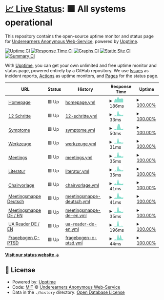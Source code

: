 # [📈 Live Status](https://anonyme-unterverdiener.de/upptime-uadeutschland): <!--live status--> **🟩 All systems operational**

This repository contains the open-source uptime monitor and status page for [Underearners Anonymous Web-Service](https://uadeutschland.github.io), powered by [Upptime](https://github.com/upptime/upptime).

[![Uptime CI](https://github.com/uadeutschland/upptime-uadeutschland/workflows/Uptime%20CI/badge.svg)](https://github.com/uadeutschland/upptime-uadeutschland/actions?query=workflow%3A%22Uptime+CI%22)
[![Response Time CI](https://github.com/uadeutschland/upptime-uadeutschland/workflows/Response%20Time%20CI/badge.svg)](https://github.com/uadeutschland/upptime-uadeutschland/actions?query=workflow%3A%22Response+Time+CI%22)
[![Graphs CI](https://github.com/uadeutschland/upptime-uadeutschland/workflows/Graphs%20CI/badge.svg)](https://github.com/uadeutschland/upptime-uadeutschland/actions?query=workflow%3A%22Graphs+CI%22)
[![Static Site CI](https://github.com/uadeutschland/upptime-uadeutschland/workflows/Static%20Site%20CI/badge.svg)](https://github.com/uadeutschland/upptime-uadeutschland/actions?query=workflow%3A%22Static+Site+CI%22)
[![Summary CI](https://github.com/uadeutschland/upptime-uadeutschland/workflows/Summary%20CI/badge.svg)](https://github.com/uadeutschland/upptime-uadeutschland/actions?query=workflow%3A%22Summary+CI%22)

With [Upptime](https://upptime.js.org), you can get your own unlimited and free uptime monitor and status page, powered entirely by a GitHub repository. We use [Issues](https://github.com/uadeutschland/upptime-uadeutschland/issues) as incident reports, [Actions](https://github.com/uadeutschland/upptime-uadeutschland/actions) as uptime monitors, and [Pages](https://https://anonyme-unterverdiener.de/upptime) for the status page.

<!--start: status pages-->
<!-- This summary is generated by Upptime (https://github.com/upptime/upptime) -->
<!-- Do not edit this manually, your changes will be overwritten -->
<!-- prettier-ignore -->
| URL | Status | History | Response Time | Uptime |
| --- | ------ | ------- | ------------- | ------ |
| <img alt="" src="https://icons.duckduckgo.com/ip3/anonyme-unterverdiener.de.ico" height="13"> [Homepage](https://anonyme-unterverdiener.de/) | 🟩 Up | [homepage.yml](https://github.com/uadeutschland/upptime-uadeutschland/commits/HEAD/history/homepage.yml) | <details><summary><img alt="Response time graph" src="./graphs/homepage/response-time-week.png" height="20"> 186ms</summary><br><a href="https://uadeutschland.github.io/upptime-uadeutschland/history/homepage"><img alt="Response time 257" src="https://img.shields.io/endpoint?url=https%3A%2F%2Fraw.githubusercontent.com%2Fuadeutschland%2Fupptime-uadeutschland%2FHEAD%2Fapi%2Fhomepage%2Fresponse-time.json"></a><br><a href="https://uadeutschland.github.io/upptime-uadeutschland/history/homepage"><img alt="24-hour response time 171" src="https://img.shields.io/endpoint?url=https%3A%2F%2Fraw.githubusercontent.com%2Fuadeutschland%2Fupptime-uadeutschland%2FHEAD%2Fapi%2Fhomepage%2Fresponse-time-day.json"></a><br><a href="https://uadeutschland.github.io/upptime-uadeutschland/history/homepage"><img alt="7-day response time 186" src="https://img.shields.io/endpoint?url=https%3A%2F%2Fraw.githubusercontent.com%2Fuadeutschland%2Fupptime-uadeutschland%2FHEAD%2Fapi%2Fhomepage%2Fresponse-time-week.json"></a><br><a href="https://uadeutschland.github.io/upptime-uadeutschland/history/homepage"><img alt="30-day response time 223" src="https://img.shields.io/endpoint?url=https%3A%2F%2Fraw.githubusercontent.com%2Fuadeutschland%2Fupptime-uadeutschland%2FHEAD%2Fapi%2Fhomepage%2Fresponse-time-month.json"></a><br><a href="https://uadeutschland.github.io/upptime-uadeutschland/history/homepage"><img alt="1-year response time 242" src="https://img.shields.io/endpoint?url=https%3A%2F%2Fraw.githubusercontent.com%2Fuadeutschland%2Fupptime-uadeutschland%2FHEAD%2Fapi%2Fhomepage%2Fresponse-time-year.json"></a></details> | <details><summary><a href="https://uadeutschland.github.io/upptime-uadeutschland/history/homepage">100.00%</a></summary><a href="https://uadeutschland.github.io/upptime-uadeutschland/history/homepage"><img alt="All-time uptime 99.98%" src="https://img.shields.io/endpoint?url=https%3A%2F%2Fraw.githubusercontent.com%2Fuadeutschland%2Fupptime-uadeutschland%2FHEAD%2Fapi%2Fhomepage%2Fuptime.json"></a><br><a href="https://uadeutschland.github.io/upptime-uadeutschland/history/homepage"><img alt="24-hour uptime 100.00%" src="https://img.shields.io/endpoint?url=https%3A%2F%2Fraw.githubusercontent.com%2Fuadeutschland%2Fupptime-uadeutschland%2FHEAD%2Fapi%2Fhomepage%2Fuptime-day.json"></a><br><a href="https://uadeutschland.github.io/upptime-uadeutschland/history/homepage"><img alt="7-day uptime 100.00%" src="https://img.shields.io/endpoint?url=https%3A%2F%2Fraw.githubusercontent.com%2Fuadeutschland%2Fupptime-uadeutschland%2FHEAD%2Fapi%2Fhomepage%2Fuptime-week.json"></a><br><a href="https://uadeutschland.github.io/upptime-uadeutschland/history/homepage"><img alt="30-day uptime 100.00%" src="https://img.shields.io/endpoint?url=https%3A%2F%2Fraw.githubusercontent.com%2Fuadeutschland%2Fupptime-uadeutschland%2FHEAD%2Fapi%2Fhomepage%2Fuptime-month.json"></a><br><a href="https://uadeutschland.github.io/upptime-uadeutschland/history/homepage"><img alt="1-year uptime 100.00%" src="https://img.shields.io/endpoint?url=https%3A%2F%2Fraw.githubusercontent.com%2Fuadeutschland%2Fupptime-uadeutschland%2FHEAD%2Fapi%2Fhomepage%2Fuptime-year.json"></a></details>
| <img alt="" src="https://icons.duckduckgo.com/ip3/anonyme-unterverdiener.de.ico" height="13"> [12 Schritte](https://anonyme-unterverdiener.de/12schritte/) | 🟩 Up | [12-schritte.yml](https://github.com/uadeutschland/upptime-uadeutschland/commits/HEAD/history/12-schritte.yml) | <details><summary><img alt="Response time graph" src="./graphs/12-schritte/response-time-week.png" height="20"> 33ms</summary><br><a href="https://uadeutschland.github.io/upptime-uadeutschland/history/12-schritte"><img alt="Response time 58" src="https://img.shields.io/endpoint?url=https%3A%2F%2Fraw.githubusercontent.com%2Fuadeutschland%2Fupptime-uadeutschland%2FHEAD%2Fapi%2F12-schritte%2Fresponse-time.json"></a><br><a href="https://uadeutschland.github.io/upptime-uadeutschland/history/12-schritte"><img alt="24-hour response time 28" src="https://img.shields.io/endpoint?url=https%3A%2F%2Fraw.githubusercontent.com%2Fuadeutschland%2Fupptime-uadeutschland%2FHEAD%2Fapi%2F12-schritte%2Fresponse-time-day.json"></a><br><a href="https://uadeutschland.github.io/upptime-uadeutschland/history/12-schritte"><img alt="7-day response time 33" src="https://img.shields.io/endpoint?url=https%3A%2F%2Fraw.githubusercontent.com%2Fuadeutschland%2Fupptime-uadeutschland%2FHEAD%2Fapi%2F12-schritte%2Fresponse-time-week.json"></a><br><a href="https://uadeutschland.github.io/upptime-uadeutschland/history/12-schritte"><img alt="30-day response time 43" src="https://img.shields.io/endpoint?url=https%3A%2F%2Fraw.githubusercontent.com%2Fuadeutschland%2Fupptime-uadeutschland%2FHEAD%2Fapi%2F12-schritte%2Fresponse-time-month.json"></a><br><a href="https://uadeutschland.github.io/upptime-uadeutschland/history/12-schritte"><img alt="1-year response time 63" src="https://img.shields.io/endpoint?url=https%3A%2F%2Fraw.githubusercontent.com%2Fuadeutschland%2Fupptime-uadeutschland%2FHEAD%2Fapi%2F12-schritte%2Fresponse-time-year.json"></a></details> | <details><summary><a href="https://uadeutschland.github.io/upptime-uadeutschland/history/12-schritte">100.00%</a></summary><a href="https://uadeutschland.github.io/upptime-uadeutschland/history/12-schritte"><img alt="All-time uptime 99.99%" src="https://img.shields.io/endpoint?url=https%3A%2F%2Fraw.githubusercontent.com%2Fuadeutschland%2Fupptime-uadeutschland%2FHEAD%2Fapi%2F12-schritte%2Fuptime.json"></a><br><a href="https://uadeutschland.github.io/upptime-uadeutschland/history/12-schritte"><img alt="24-hour uptime 100.00%" src="https://img.shields.io/endpoint?url=https%3A%2F%2Fraw.githubusercontent.com%2Fuadeutschland%2Fupptime-uadeutschland%2FHEAD%2Fapi%2F12-schritte%2Fuptime-day.json"></a><br><a href="https://uadeutschland.github.io/upptime-uadeutschland/history/12-schritte"><img alt="7-day uptime 100.00%" src="https://img.shields.io/endpoint?url=https%3A%2F%2Fraw.githubusercontent.com%2Fuadeutschland%2Fupptime-uadeutschland%2FHEAD%2Fapi%2F12-schritte%2Fuptime-week.json"></a><br><a href="https://uadeutschland.github.io/upptime-uadeutschland/history/12-schritte"><img alt="30-day uptime 100.00%" src="https://img.shields.io/endpoint?url=https%3A%2F%2Fraw.githubusercontent.com%2Fuadeutschland%2Fupptime-uadeutschland%2FHEAD%2Fapi%2F12-schritte%2Fuptime-month.json"></a><br><a href="https://uadeutschland.github.io/upptime-uadeutschland/history/12-schritte"><img alt="1-year uptime 100.00%" src="https://img.shields.io/endpoint?url=https%3A%2F%2Fraw.githubusercontent.com%2Fuadeutschland%2Fupptime-uadeutschland%2FHEAD%2Fapi%2F12-schritte%2Fuptime-year.json"></a></details>
| <img alt="" src="https://icons.duckduckgo.com/ip3/anonyme-unterverdiener.de.ico" height="13"> [Symptome](https://anonyme-unterverdiener.de/symptome/) | 🟩 Up | [symptome.yml](https://github.com/uadeutschland/upptime-uadeutschland/commits/HEAD/history/symptome.yml) | <details><summary><img alt="Response time graph" src="./graphs/symptome/response-time-week.png" height="20"> 50ms</summary><br><a href="https://uadeutschland.github.io/upptime-uadeutschland/history/symptome"><img alt="Response time 45" src="https://img.shields.io/endpoint?url=https%3A%2F%2Fraw.githubusercontent.com%2Fuadeutschland%2Fupptime-uadeutschland%2FHEAD%2Fapi%2Fsymptome%2Fresponse-time.json"></a><br><a href="https://uadeutschland.github.io/upptime-uadeutschland/history/symptome"><img alt="24-hour response time 30" src="https://img.shields.io/endpoint?url=https%3A%2F%2Fraw.githubusercontent.com%2Fuadeutschland%2Fupptime-uadeutschland%2FHEAD%2Fapi%2Fsymptome%2Fresponse-time-day.json"></a><br><a href="https://uadeutschland.github.io/upptime-uadeutschland/history/symptome"><img alt="7-day response time 50" src="https://img.shields.io/endpoint?url=https%3A%2F%2Fraw.githubusercontent.com%2Fuadeutschland%2Fupptime-uadeutschland%2FHEAD%2Fapi%2Fsymptome%2Fresponse-time-week.json"></a><br><a href="https://uadeutschland.github.io/upptime-uadeutschland/history/symptome"><img alt="30-day response time 49" src="https://img.shields.io/endpoint?url=https%3A%2F%2Fraw.githubusercontent.com%2Fuadeutschland%2Fupptime-uadeutschland%2FHEAD%2Fapi%2Fsymptome%2Fresponse-time-month.json"></a><br><a href="https://uadeutschland.github.io/upptime-uadeutschland/history/symptome"><img alt="1-year response time 46" src="https://img.shields.io/endpoint?url=https%3A%2F%2Fraw.githubusercontent.com%2Fuadeutschland%2Fupptime-uadeutschland%2FHEAD%2Fapi%2Fsymptome%2Fresponse-time-year.json"></a></details> | <details><summary><a href="https://uadeutschland.github.io/upptime-uadeutschland/history/symptome">100.00%</a></summary><a href="https://uadeutschland.github.io/upptime-uadeutschland/history/symptome"><img alt="All-time uptime 99.99%" src="https://img.shields.io/endpoint?url=https%3A%2F%2Fraw.githubusercontent.com%2Fuadeutschland%2Fupptime-uadeutschland%2FHEAD%2Fapi%2Fsymptome%2Fuptime.json"></a><br><a href="https://uadeutschland.github.io/upptime-uadeutschland/history/symptome"><img alt="24-hour uptime 100.00%" src="https://img.shields.io/endpoint?url=https%3A%2F%2Fraw.githubusercontent.com%2Fuadeutschland%2Fupptime-uadeutschland%2FHEAD%2Fapi%2Fsymptome%2Fuptime-day.json"></a><br><a href="https://uadeutschland.github.io/upptime-uadeutschland/history/symptome"><img alt="7-day uptime 100.00%" src="https://img.shields.io/endpoint?url=https%3A%2F%2Fraw.githubusercontent.com%2Fuadeutschland%2Fupptime-uadeutschland%2FHEAD%2Fapi%2Fsymptome%2Fuptime-week.json"></a><br><a href="https://uadeutschland.github.io/upptime-uadeutschland/history/symptome"><img alt="30-day uptime 100.00%" src="https://img.shields.io/endpoint?url=https%3A%2F%2Fraw.githubusercontent.com%2Fuadeutschland%2Fupptime-uadeutschland%2FHEAD%2Fapi%2Fsymptome%2Fuptime-month.json"></a><br><a href="https://uadeutschland.github.io/upptime-uadeutschland/history/symptome"><img alt="1-year uptime 100.00%" src="https://img.shields.io/endpoint?url=https%3A%2F%2Fraw.githubusercontent.com%2Fuadeutschland%2Fupptime-uadeutschland%2FHEAD%2Fapi%2Fsymptome%2Fuptime-year.json"></a></details>
| <img alt="" src="https://icons.duckduckgo.com/ip3/anonyme-unterverdiener.de.ico" height="13"> [Werkzeuge](https://anonyme-unterverdiener.de/werkzeuge/) | 🟩 Up | [werkzeuge.yml](https://github.com/uadeutschland/upptime-uadeutschland/commits/HEAD/history/werkzeuge.yml) | <details><summary><img alt="Response time graph" src="./graphs/werkzeuge/response-time-week.png" height="20"> 31ms</summary><br><a href="https://uadeutschland.github.io/upptime-uadeutschland/history/werkzeuge"><img alt="Response time 43" src="https://img.shields.io/endpoint?url=https%3A%2F%2Fraw.githubusercontent.com%2Fuadeutschland%2Fupptime-uadeutschland%2FHEAD%2Fapi%2Fwerkzeuge%2Fresponse-time.json"></a><br><a href="https://uadeutschland.github.io/upptime-uadeutschland/history/werkzeuge"><img alt="24-hour response time 25" src="https://img.shields.io/endpoint?url=https%3A%2F%2Fraw.githubusercontent.com%2Fuadeutschland%2Fupptime-uadeutschland%2FHEAD%2Fapi%2Fwerkzeuge%2Fresponse-time-day.json"></a><br><a href="https://uadeutschland.github.io/upptime-uadeutschland/history/werkzeuge"><img alt="7-day response time 31" src="https://img.shields.io/endpoint?url=https%3A%2F%2Fraw.githubusercontent.com%2Fuadeutschland%2Fupptime-uadeutschland%2FHEAD%2Fapi%2Fwerkzeuge%2Fresponse-time-week.json"></a><br><a href="https://uadeutschland.github.io/upptime-uadeutschland/history/werkzeuge"><img alt="30-day response time 43" src="https://img.shields.io/endpoint?url=https%3A%2F%2Fraw.githubusercontent.com%2Fuadeutschland%2Fupptime-uadeutschland%2FHEAD%2Fapi%2Fwerkzeuge%2Fresponse-time-month.json"></a><br><a href="https://uadeutschland.github.io/upptime-uadeutschland/history/werkzeuge"><img alt="1-year response time 43" src="https://img.shields.io/endpoint?url=https%3A%2F%2Fraw.githubusercontent.com%2Fuadeutschland%2Fupptime-uadeutschland%2FHEAD%2Fapi%2Fwerkzeuge%2Fresponse-time-year.json"></a></details> | <details><summary><a href="https://uadeutschland.github.io/upptime-uadeutschland/history/werkzeuge">100.00%</a></summary><a href="https://uadeutschland.github.io/upptime-uadeutschland/history/werkzeuge"><img alt="All-time uptime 99.99%" src="https://img.shields.io/endpoint?url=https%3A%2F%2Fraw.githubusercontent.com%2Fuadeutschland%2Fupptime-uadeutschland%2FHEAD%2Fapi%2Fwerkzeuge%2Fuptime.json"></a><br><a href="https://uadeutschland.github.io/upptime-uadeutschland/history/werkzeuge"><img alt="24-hour uptime 100.00%" src="https://img.shields.io/endpoint?url=https%3A%2F%2Fraw.githubusercontent.com%2Fuadeutschland%2Fupptime-uadeutschland%2FHEAD%2Fapi%2Fwerkzeuge%2Fuptime-day.json"></a><br><a href="https://uadeutschland.github.io/upptime-uadeutschland/history/werkzeuge"><img alt="7-day uptime 100.00%" src="https://img.shields.io/endpoint?url=https%3A%2F%2Fraw.githubusercontent.com%2Fuadeutschland%2Fupptime-uadeutschland%2FHEAD%2Fapi%2Fwerkzeuge%2Fuptime-week.json"></a><br><a href="https://uadeutschland.github.io/upptime-uadeutschland/history/werkzeuge"><img alt="30-day uptime 100.00%" src="https://img.shields.io/endpoint?url=https%3A%2F%2Fraw.githubusercontent.com%2Fuadeutschland%2Fupptime-uadeutschland%2FHEAD%2Fapi%2Fwerkzeuge%2Fuptime-month.json"></a><br><a href="https://uadeutschland.github.io/upptime-uadeutschland/history/werkzeuge"><img alt="1-year uptime 100.00%" src="https://img.shields.io/endpoint?url=https%3A%2F%2Fraw.githubusercontent.com%2Fuadeutschland%2Fupptime-uadeutschland%2FHEAD%2Fapi%2Fwerkzeuge%2Fuptime-year.json"></a></details>
| <img alt="" src="https://icons.duckduckgo.com/ip3/anonyme-unterverdiener.de.ico" height="13"> [Meetings](https://anonyme-unterverdiener.de/meetings/) | 🟩 Up | [meetings.yml](https://github.com/uadeutschland/upptime-uadeutschland/commits/HEAD/history/meetings.yml) | <details><summary><img alt="Response time graph" src="./graphs/meetings/response-time-week.png" height="20"> 35ms</summary><br><a href="https://uadeutschland.github.io/upptime-uadeutschland/history/meetings"><img alt="Response time 46" src="https://img.shields.io/endpoint?url=https%3A%2F%2Fraw.githubusercontent.com%2Fuadeutschland%2Fupptime-uadeutschland%2FHEAD%2Fapi%2Fmeetings%2Fresponse-time.json"></a><br><a href="https://uadeutschland.github.io/upptime-uadeutschland/history/meetings"><img alt="24-hour response time 32" src="https://img.shields.io/endpoint?url=https%3A%2F%2Fraw.githubusercontent.com%2Fuadeutschland%2Fupptime-uadeutschland%2FHEAD%2Fapi%2Fmeetings%2Fresponse-time-day.json"></a><br><a href="https://uadeutschland.github.io/upptime-uadeutschland/history/meetings"><img alt="7-day response time 35" src="https://img.shields.io/endpoint?url=https%3A%2F%2Fraw.githubusercontent.com%2Fuadeutschland%2Fupptime-uadeutschland%2FHEAD%2Fapi%2Fmeetings%2Fresponse-time-week.json"></a><br><a href="https://uadeutschland.github.io/upptime-uadeutschland/history/meetings"><img alt="30-day response time 44" src="https://img.shields.io/endpoint?url=https%3A%2F%2Fraw.githubusercontent.com%2Fuadeutschland%2Fupptime-uadeutschland%2FHEAD%2Fapi%2Fmeetings%2Fresponse-time-month.json"></a><br><a href="https://uadeutschland.github.io/upptime-uadeutschland/history/meetings"><img alt="1-year response time 46" src="https://img.shields.io/endpoint?url=https%3A%2F%2Fraw.githubusercontent.com%2Fuadeutschland%2Fupptime-uadeutschland%2FHEAD%2Fapi%2Fmeetings%2Fresponse-time-year.json"></a></details> | <details><summary><a href="https://uadeutschland.github.io/upptime-uadeutschland/history/meetings">100.00%</a></summary><a href="https://uadeutschland.github.io/upptime-uadeutschland/history/meetings"><img alt="All-time uptime 99.99%" src="https://img.shields.io/endpoint?url=https%3A%2F%2Fraw.githubusercontent.com%2Fuadeutschland%2Fupptime-uadeutschland%2FHEAD%2Fapi%2Fmeetings%2Fuptime.json"></a><br><a href="https://uadeutschland.github.io/upptime-uadeutschland/history/meetings"><img alt="24-hour uptime 100.00%" src="https://img.shields.io/endpoint?url=https%3A%2F%2Fraw.githubusercontent.com%2Fuadeutschland%2Fupptime-uadeutschland%2FHEAD%2Fapi%2Fmeetings%2Fuptime-day.json"></a><br><a href="https://uadeutschland.github.io/upptime-uadeutschland/history/meetings"><img alt="7-day uptime 100.00%" src="https://img.shields.io/endpoint?url=https%3A%2F%2Fraw.githubusercontent.com%2Fuadeutschland%2Fupptime-uadeutschland%2FHEAD%2Fapi%2Fmeetings%2Fuptime-week.json"></a><br><a href="https://uadeutschland.github.io/upptime-uadeutschland/history/meetings"><img alt="30-day uptime 100.00%" src="https://img.shields.io/endpoint?url=https%3A%2F%2Fraw.githubusercontent.com%2Fuadeutschland%2Fupptime-uadeutschland%2FHEAD%2Fapi%2Fmeetings%2Fuptime-month.json"></a><br><a href="https://uadeutschland.github.io/upptime-uadeutschland/history/meetings"><img alt="1-year uptime 100.00%" src="https://img.shields.io/endpoint?url=https%3A%2F%2Fraw.githubusercontent.com%2Fuadeutschland%2Fupptime-uadeutschland%2FHEAD%2Fapi%2Fmeetings%2Fuptime-year.json"></a></details>
| <img alt="" src="https://icons.duckduckgo.com/ip3/anonyme-unterverdiener.de.ico" height="13"> [Literatur](https://anonyme-unterverdiener.de/literatur/) | 🟩 Up | [literatur.yml](https://github.com/uadeutschland/upptime-uadeutschland/commits/HEAD/history/literatur.yml) | <details><summary><img alt="Response time graph" src="./graphs/literatur/response-time-week.png" height="20"> 35ms</summary><br><a href="https://uadeutschland.github.io/upptime-uadeutschland/history/literatur"><img alt="Response time 44" src="https://img.shields.io/endpoint?url=https%3A%2F%2Fraw.githubusercontent.com%2Fuadeutschland%2Fupptime-uadeutschland%2FHEAD%2Fapi%2Fliteratur%2Fresponse-time.json"></a><br><a href="https://uadeutschland.github.io/upptime-uadeutschland/history/literatur"><img alt="24-hour response time 31" src="https://img.shields.io/endpoint?url=https%3A%2F%2Fraw.githubusercontent.com%2Fuadeutschland%2Fupptime-uadeutschland%2FHEAD%2Fapi%2Fliteratur%2Fresponse-time-day.json"></a><br><a href="https://uadeutschland.github.io/upptime-uadeutschland/history/literatur"><img alt="7-day response time 35" src="https://img.shields.io/endpoint?url=https%3A%2F%2Fraw.githubusercontent.com%2Fuadeutschland%2Fupptime-uadeutschland%2FHEAD%2Fapi%2Fliteratur%2Fresponse-time-week.json"></a><br><a href="https://uadeutschland.github.io/upptime-uadeutschland/history/literatur"><img alt="30-day response time 43" src="https://img.shields.io/endpoint?url=https%3A%2F%2Fraw.githubusercontent.com%2Fuadeutschland%2Fupptime-uadeutschland%2FHEAD%2Fapi%2Fliteratur%2Fresponse-time-month.json"></a><br><a href="https://uadeutschland.github.io/upptime-uadeutschland/history/literatur"><img alt="1-year response time 44" src="https://img.shields.io/endpoint?url=https%3A%2F%2Fraw.githubusercontent.com%2Fuadeutschland%2Fupptime-uadeutschland%2FHEAD%2Fapi%2Fliteratur%2Fresponse-time-year.json"></a></details> | <details><summary><a href="https://uadeutschland.github.io/upptime-uadeutschland/history/literatur">100.00%</a></summary><a href="https://uadeutschland.github.io/upptime-uadeutschland/history/literatur"><img alt="All-time uptime 99.99%" src="https://img.shields.io/endpoint?url=https%3A%2F%2Fraw.githubusercontent.com%2Fuadeutschland%2Fupptime-uadeutschland%2FHEAD%2Fapi%2Fliteratur%2Fuptime.json"></a><br><a href="https://uadeutschland.github.io/upptime-uadeutschland/history/literatur"><img alt="24-hour uptime 100.00%" src="https://img.shields.io/endpoint?url=https%3A%2F%2Fraw.githubusercontent.com%2Fuadeutschland%2Fupptime-uadeutschland%2FHEAD%2Fapi%2Fliteratur%2Fuptime-day.json"></a><br><a href="https://uadeutschland.github.io/upptime-uadeutschland/history/literatur"><img alt="7-day uptime 100.00%" src="https://img.shields.io/endpoint?url=https%3A%2F%2Fraw.githubusercontent.com%2Fuadeutschland%2Fupptime-uadeutschland%2FHEAD%2Fapi%2Fliteratur%2Fuptime-week.json"></a><br><a href="https://uadeutschland.github.io/upptime-uadeutschland/history/literatur"><img alt="30-day uptime 100.00%" src="https://img.shields.io/endpoint?url=https%3A%2F%2Fraw.githubusercontent.com%2Fuadeutschland%2Fupptime-uadeutschland%2FHEAD%2Fapi%2Fliteratur%2Fuptime-month.json"></a><br><a href="https://uadeutschland.github.io/upptime-uadeutschland/history/literatur"><img alt="1-year uptime 100.00%" src="https://img.shields.io/endpoint?url=https%3A%2F%2Fraw.githubusercontent.com%2Fuadeutschland%2Fupptime-uadeutschland%2FHEAD%2Fapi%2Fliteratur%2Fuptime-year.json"></a></details>
| <img alt="" src="https://icons.duckduckgo.com/ip3/anonyme-unterverdiener.de.ico" height="13"> [Chairvorlage](https://anonyme-unterverdiener.de/files/UA-Online-Chairvorlage-dt.pdf) | 🟩 Up | [chairvorlage.yml](https://github.com/uadeutschland/upptime-uadeutschland/commits/HEAD/history/chairvorlage.yml) | <details><summary><img alt="Response time graph" src="./graphs/chairvorlage/response-time-week.png" height="20"> 41ms</summary><br><a href="https://uadeutschland.github.io/upptime-uadeutschland/history/chairvorlage"><img alt="Response time 54" src="https://img.shields.io/endpoint?url=https%3A%2F%2Fraw.githubusercontent.com%2Fuadeutschland%2Fupptime-uadeutschland%2FHEAD%2Fapi%2Fchairvorlage%2Fresponse-time.json"></a><br><a href="https://uadeutschland.github.io/upptime-uadeutschland/history/chairvorlage"><img alt="24-hour response time 33" src="https://img.shields.io/endpoint?url=https%3A%2F%2Fraw.githubusercontent.com%2Fuadeutschland%2Fupptime-uadeutschland%2FHEAD%2Fapi%2Fchairvorlage%2Fresponse-time-day.json"></a><br><a href="https://uadeutschland.github.io/upptime-uadeutschland/history/chairvorlage"><img alt="7-day response time 41" src="https://img.shields.io/endpoint?url=https%3A%2F%2Fraw.githubusercontent.com%2Fuadeutschland%2Fupptime-uadeutschland%2FHEAD%2Fapi%2Fchairvorlage%2Fresponse-time-week.json"></a><br><a href="https://uadeutschland.github.io/upptime-uadeutschland/history/chairvorlage"><img alt="30-day response time 47" src="https://img.shields.io/endpoint?url=https%3A%2F%2Fraw.githubusercontent.com%2Fuadeutschland%2Fupptime-uadeutschland%2FHEAD%2Fapi%2Fchairvorlage%2Fresponse-time-month.json"></a><br><a href="https://uadeutschland.github.io/upptime-uadeutschland/history/chairvorlage"><img alt="1-year response time 54" src="https://img.shields.io/endpoint?url=https%3A%2F%2Fraw.githubusercontent.com%2Fuadeutschland%2Fupptime-uadeutschland%2FHEAD%2Fapi%2Fchairvorlage%2Fresponse-time-year.json"></a></details> | <details><summary><a href="https://uadeutschland.github.io/upptime-uadeutschland/history/chairvorlage">100.00%</a></summary><a href="https://uadeutschland.github.io/upptime-uadeutschland/history/chairvorlage"><img alt="All-time uptime 99.99%" src="https://img.shields.io/endpoint?url=https%3A%2F%2Fraw.githubusercontent.com%2Fuadeutschland%2Fupptime-uadeutschland%2FHEAD%2Fapi%2Fchairvorlage%2Fuptime.json"></a><br><a href="https://uadeutschland.github.io/upptime-uadeutschland/history/chairvorlage"><img alt="24-hour uptime 100.00%" src="https://img.shields.io/endpoint?url=https%3A%2F%2Fraw.githubusercontent.com%2Fuadeutschland%2Fupptime-uadeutschland%2FHEAD%2Fapi%2Fchairvorlage%2Fuptime-day.json"></a><br><a href="https://uadeutschland.github.io/upptime-uadeutschland/history/chairvorlage"><img alt="7-day uptime 100.00%" src="https://img.shields.io/endpoint?url=https%3A%2F%2Fraw.githubusercontent.com%2Fuadeutschland%2Fupptime-uadeutschland%2FHEAD%2Fapi%2Fchairvorlage%2Fuptime-week.json"></a><br><a href="https://uadeutschland.github.io/upptime-uadeutschland/history/chairvorlage"><img alt="30-day uptime 100.00%" src="https://img.shields.io/endpoint?url=https%3A%2F%2Fraw.githubusercontent.com%2Fuadeutschland%2Fupptime-uadeutschland%2FHEAD%2Fapi%2Fchairvorlage%2Fuptime-month.json"></a><br><a href="https://uadeutschland.github.io/upptime-uadeutschland/history/chairvorlage"><img alt="1-year uptime 100.00%" src="https://img.shields.io/endpoint?url=https%3A%2F%2Fraw.githubusercontent.com%2Fuadeutschland%2Fupptime-uadeutschland%2FHEAD%2Fapi%2Fchairvorlage%2Fuptime-year.json"></a></details>
| <img alt="" src="https://icons.duckduckgo.com/ip3/anonyme-unterverdiener.de.ico" height="13"> [Meetingsmappe Deutsch](https://anonyme-unterverdiener.de/files/UA%20Meetingsmappe%20Deutsch.pdf) | 🟩 Up | [meetingsmappe-deutsch.yml](https://github.com/uadeutschland/upptime-uadeutschland/commits/HEAD/history/meetingsmappe-deutsch.yml) | <details><summary><img alt="Response time graph" src="./graphs/meetingsmappe-deutsch/response-time-week.png" height="20"> 41ms</summary><br><a href="https://uadeutschland.github.io/upptime-uadeutschland/history/meetingsmappe-deutsch"><img alt="Response time 50" src="https://img.shields.io/endpoint?url=https%3A%2F%2Fraw.githubusercontent.com%2Fuadeutschland%2Fupptime-uadeutschland%2FHEAD%2Fapi%2Fmeetingsmappe-deutsch%2Fresponse-time.json"></a><br><a href="https://uadeutschland.github.io/upptime-uadeutschland/history/meetingsmappe-deutsch"><img alt="24-hour response time 30" src="https://img.shields.io/endpoint?url=https%3A%2F%2Fraw.githubusercontent.com%2Fuadeutschland%2Fupptime-uadeutschland%2FHEAD%2Fapi%2Fmeetingsmappe-deutsch%2Fresponse-time-day.json"></a><br><a href="https://uadeutschland.github.io/upptime-uadeutschland/history/meetingsmappe-deutsch"><img alt="7-day response time 41" src="https://img.shields.io/endpoint?url=https%3A%2F%2Fraw.githubusercontent.com%2Fuadeutschland%2Fupptime-uadeutschland%2FHEAD%2Fapi%2Fmeetingsmappe-deutsch%2Fresponse-time-week.json"></a><br><a href="https://uadeutschland.github.io/upptime-uadeutschland/history/meetingsmappe-deutsch"><img alt="30-day response time 49" src="https://img.shields.io/endpoint?url=https%3A%2F%2Fraw.githubusercontent.com%2Fuadeutschland%2Fupptime-uadeutschland%2FHEAD%2Fapi%2Fmeetingsmappe-deutsch%2Fresponse-time-month.json"></a><br><a href="https://uadeutschland.github.io/upptime-uadeutschland/history/meetingsmappe-deutsch"><img alt="1-year response time 51" src="https://img.shields.io/endpoint?url=https%3A%2F%2Fraw.githubusercontent.com%2Fuadeutschland%2Fupptime-uadeutschland%2FHEAD%2Fapi%2Fmeetingsmappe-deutsch%2Fresponse-time-year.json"></a></details> | <details><summary><a href="https://uadeutschland.github.io/upptime-uadeutschland/history/meetingsmappe-deutsch">100.00%</a></summary><a href="https://uadeutschland.github.io/upptime-uadeutschland/history/meetingsmappe-deutsch"><img alt="All-time uptime 99.99%" src="https://img.shields.io/endpoint?url=https%3A%2F%2Fraw.githubusercontent.com%2Fuadeutschland%2Fupptime-uadeutschland%2FHEAD%2Fapi%2Fmeetingsmappe-deutsch%2Fuptime.json"></a><br><a href="https://uadeutschland.github.io/upptime-uadeutschland/history/meetingsmappe-deutsch"><img alt="24-hour uptime 100.00%" src="https://img.shields.io/endpoint?url=https%3A%2F%2Fraw.githubusercontent.com%2Fuadeutschland%2Fupptime-uadeutschland%2FHEAD%2Fapi%2Fmeetingsmappe-deutsch%2Fuptime-day.json"></a><br><a href="https://uadeutschland.github.io/upptime-uadeutschland/history/meetingsmappe-deutsch"><img alt="7-day uptime 100.00%" src="https://img.shields.io/endpoint?url=https%3A%2F%2Fraw.githubusercontent.com%2Fuadeutschland%2Fupptime-uadeutschland%2FHEAD%2Fapi%2Fmeetingsmappe-deutsch%2Fuptime-week.json"></a><br><a href="https://uadeutschland.github.io/upptime-uadeutschland/history/meetingsmappe-deutsch"><img alt="30-day uptime 100.00%" src="https://img.shields.io/endpoint?url=https%3A%2F%2Fraw.githubusercontent.com%2Fuadeutschland%2Fupptime-uadeutschland%2FHEAD%2Fapi%2Fmeetingsmappe-deutsch%2Fuptime-month.json"></a><br><a href="https://uadeutschland.github.io/upptime-uadeutschland/history/meetingsmappe-deutsch"><img alt="1-year uptime 100.00%" src="https://img.shields.io/endpoint?url=https%3A%2F%2Fraw.githubusercontent.com%2Fuadeutschland%2Fupptime-uadeutschland%2FHEAD%2Fapi%2Fmeetingsmappe-deutsch%2Fuptime-year.json"></a></details>
| <img alt="" src="https://icons.duckduckgo.com/ip3/anonyme-unterverdiener.de.ico" height="13"> [Meetingsmappe DE / EN](https://anonyme-unterverdiener.de/files/UA_pages_en-de_new.pdf) | 🟩 Up | [meetingsmappe-de-en.yml](https://github.com/uadeutschland/upptime-uadeutschland/commits/HEAD/history/meetingsmappe-de-en.yml) | <details><summary><img alt="Response time graph" src="./graphs/meetingsmappe-de-en/response-time-week.png" height="20"> 35ms</summary><br><a href="https://uadeutschland.github.io/upptime-uadeutschland/history/meetingsmappe-de-en"><img alt="Response time 47" src="https://img.shields.io/endpoint?url=https%3A%2F%2Fraw.githubusercontent.com%2Fuadeutschland%2Fupptime-uadeutschland%2FHEAD%2Fapi%2Fmeetingsmappe-de-en%2Fresponse-time.json"></a><br><a href="https://uadeutschland.github.io/upptime-uadeutschland/history/meetingsmappe-de-en"><img alt="24-hour response time 25" src="https://img.shields.io/endpoint?url=https%3A%2F%2Fraw.githubusercontent.com%2Fuadeutschland%2Fupptime-uadeutschland%2FHEAD%2Fapi%2Fmeetingsmappe-de-en%2Fresponse-time-day.json"></a><br><a href="https://uadeutschland.github.io/upptime-uadeutschland/history/meetingsmappe-de-en"><img alt="7-day response time 35" src="https://img.shields.io/endpoint?url=https%3A%2F%2Fraw.githubusercontent.com%2Fuadeutschland%2Fupptime-uadeutschland%2FHEAD%2Fapi%2Fmeetingsmappe-de-en%2Fresponse-time-week.json"></a><br><a href="https://uadeutschland.github.io/upptime-uadeutschland/history/meetingsmappe-de-en"><img alt="30-day response time 42" src="https://img.shields.io/endpoint?url=https%3A%2F%2Fraw.githubusercontent.com%2Fuadeutschland%2Fupptime-uadeutschland%2FHEAD%2Fapi%2Fmeetingsmappe-de-en%2Fresponse-time-month.json"></a><br><a href="https://uadeutschland.github.io/upptime-uadeutschland/history/meetingsmappe-de-en"><img alt="1-year response time 47" src="https://img.shields.io/endpoint?url=https%3A%2F%2Fraw.githubusercontent.com%2Fuadeutschland%2Fupptime-uadeutschland%2FHEAD%2Fapi%2Fmeetingsmappe-de-en%2Fresponse-time-year.json"></a></details> | <details><summary><a href="https://uadeutschland.github.io/upptime-uadeutschland/history/meetingsmappe-de-en">100.00%</a></summary><a href="https://uadeutschland.github.io/upptime-uadeutschland/history/meetingsmappe-de-en"><img alt="All-time uptime 99.99%" src="https://img.shields.io/endpoint?url=https%3A%2F%2Fraw.githubusercontent.com%2Fuadeutschland%2Fupptime-uadeutschland%2FHEAD%2Fapi%2Fmeetingsmappe-de-en%2Fuptime.json"></a><br><a href="https://uadeutschland.github.io/upptime-uadeutschland/history/meetingsmappe-de-en"><img alt="24-hour uptime 100.00%" src="https://img.shields.io/endpoint?url=https%3A%2F%2Fraw.githubusercontent.com%2Fuadeutschland%2Fupptime-uadeutschland%2FHEAD%2Fapi%2Fmeetingsmappe-de-en%2Fuptime-day.json"></a><br><a href="https://uadeutschland.github.io/upptime-uadeutschland/history/meetingsmappe-de-en"><img alt="7-day uptime 100.00%" src="https://img.shields.io/endpoint?url=https%3A%2F%2Fraw.githubusercontent.com%2Fuadeutschland%2Fupptime-uadeutschland%2FHEAD%2Fapi%2Fmeetingsmappe-de-en%2Fuptime-week.json"></a><br><a href="https://uadeutschland.github.io/upptime-uadeutschland/history/meetingsmappe-de-en"><img alt="30-day uptime 100.00%" src="https://img.shields.io/endpoint?url=https%3A%2F%2Fraw.githubusercontent.com%2Fuadeutschland%2Fupptime-uadeutschland%2FHEAD%2Fapi%2Fmeetingsmappe-de-en%2Fuptime-month.json"></a><br><a href="https://uadeutschland.github.io/upptime-uadeutschland/history/meetingsmappe-de-en"><img alt="1-year uptime 100.00%" src="https://img.shields.io/endpoint?url=https%3A%2F%2Fraw.githubusercontent.com%2Fuadeutschland%2Fupptime-uadeutschland%2FHEAD%2Fapi%2Fmeetingsmappe-de-en%2Fuptime-year.json"></a></details>
| <img alt="" src="https://icons.duckduckgo.com/ip3/anonyme-unterverdiener.de.ico" height="13"> [UA Reader DE / EN](https://anonyme-unterverdiener.de/files/UA_Reader_new.pdf) | 🟩 Up | [ua-reader-de-en.yml](https://github.com/uadeutschland/upptime-uadeutschland/commits/HEAD/history/ua-reader-de-en.yml) | <details><summary><img alt="Response time graph" src="./graphs/ua-reader-de-en/response-time-week.png" height="20"> 196ms</summary><br><a href="https://uadeutschland.github.io/upptime-uadeutschland/history/ua-reader-de-en"><img alt="Response time 219" src="https://img.shields.io/endpoint?url=https%3A%2F%2Fraw.githubusercontent.com%2Fuadeutschland%2Fupptime-uadeutschland%2FHEAD%2Fapi%2Fua-reader-de-en%2Fresponse-time.json"></a><br><a href="https://uadeutschland.github.io/upptime-uadeutschland/history/ua-reader-de-en"><img alt="24-hour response time 46" src="https://img.shields.io/endpoint?url=https%3A%2F%2Fraw.githubusercontent.com%2Fuadeutschland%2Fupptime-uadeutschland%2FHEAD%2Fapi%2Fua-reader-de-en%2Fresponse-time-day.json"></a><br><a href="https://uadeutschland.github.io/upptime-uadeutschland/history/ua-reader-de-en"><img alt="7-day response time 196" src="https://img.shields.io/endpoint?url=https%3A%2F%2Fraw.githubusercontent.com%2Fuadeutschland%2Fupptime-uadeutschland%2FHEAD%2Fapi%2Fua-reader-de-en%2Fresponse-time-week.json"></a><br><a href="https://uadeutschland.github.io/upptime-uadeutschland/history/ua-reader-de-en"><img alt="30-day response time 225" src="https://img.shields.io/endpoint?url=https%3A%2F%2Fraw.githubusercontent.com%2Fuadeutschland%2Fupptime-uadeutschland%2FHEAD%2Fapi%2Fua-reader-de-en%2Fresponse-time-month.json"></a><br><a href="https://uadeutschland.github.io/upptime-uadeutschland/history/ua-reader-de-en"><img alt="1-year response time 232" src="https://img.shields.io/endpoint?url=https%3A%2F%2Fraw.githubusercontent.com%2Fuadeutschland%2Fupptime-uadeutschland%2FHEAD%2Fapi%2Fua-reader-de-en%2Fresponse-time-year.json"></a></details> | <details><summary><a href="https://uadeutschland.github.io/upptime-uadeutschland/history/ua-reader-de-en">100.00%</a></summary><a href="https://uadeutschland.github.io/upptime-uadeutschland/history/ua-reader-de-en"><img alt="All-time uptime 99.99%" src="https://img.shields.io/endpoint?url=https%3A%2F%2Fraw.githubusercontent.com%2Fuadeutschland%2Fupptime-uadeutschland%2FHEAD%2Fapi%2Fua-reader-de-en%2Fuptime.json"></a><br><a href="https://uadeutschland.github.io/upptime-uadeutschland/history/ua-reader-de-en"><img alt="24-hour uptime 100.00%" src="https://img.shields.io/endpoint?url=https%3A%2F%2Fraw.githubusercontent.com%2Fuadeutschland%2Fupptime-uadeutschland%2FHEAD%2Fapi%2Fua-reader-de-en%2Fuptime-day.json"></a><br><a href="https://uadeutschland.github.io/upptime-uadeutschland/history/ua-reader-de-en"><img alt="7-day uptime 100.00%" src="https://img.shields.io/endpoint?url=https%3A%2F%2Fraw.githubusercontent.com%2Fuadeutschland%2Fupptime-uadeutschland%2FHEAD%2Fapi%2Fua-reader-de-en%2Fuptime-week.json"></a><br><a href="https://uadeutschland.github.io/upptime-uadeutschland/history/ua-reader-de-en"><img alt="30-day uptime 100.00%" src="https://img.shields.io/endpoint?url=https%3A%2F%2Fraw.githubusercontent.com%2Fuadeutschland%2Fupptime-uadeutschland%2FHEAD%2Fapi%2Fua-reader-de-en%2Fuptime-month.json"></a><br><a href="https://uadeutschland.github.io/upptime-uadeutschland/history/ua-reader-de-en"><img alt="1-year uptime 100.00%" src="https://img.shields.io/endpoint?url=https%3A%2F%2Fraw.githubusercontent.com%2Fuadeutschland%2Fupptime-uadeutschland%2FHEAD%2Fapi%2Fua-reader-de-en%2Fuptime-year.json"></a></details>
| <img alt="" src="https://icons.duckduckgo.com/ip3/anonyme-unterverdiener.de.ico" height="13"> [Fragebogen C-PTSD](https://anonyme-unterverdiener.de/files/Fragebogen%20C-PTSD.pdf) | 🟩 Up | [fragebogen-c-ptsd.yml](https://github.com/uadeutschland/upptime-uadeutschland/commits/HEAD/history/fragebogen-c-ptsd.yml) | <details><summary><img alt="Response time graph" src="./graphs/fragebogen-c-ptsd/response-time-week.png" height="20"> 44ms</summary><br><a href="https://uadeutschland.github.io/upptime-uadeutschland/history/fragebogen-c-ptsd"><img alt="Response time 46" src="https://img.shields.io/endpoint?url=https%3A%2F%2Fraw.githubusercontent.com%2Fuadeutschland%2Fupptime-uadeutschland%2FHEAD%2Fapi%2Ffragebogen-c-ptsd%2Fresponse-time.json"></a><br><a href="https://uadeutschland.github.io/upptime-uadeutschland/history/fragebogen-c-ptsd"><img alt="24-hour response time 25" src="https://img.shields.io/endpoint?url=https%3A%2F%2Fraw.githubusercontent.com%2Fuadeutschland%2Fupptime-uadeutschland%2FHEAD%2Fapi%2Ffragebogen-c-ptsd%2Fresponse-time-day.json"></a><br><a href="https://uadeutschland.github.io/upptime-uadeutschland/history/fragebogen-c-ptsd"><img alt="7-day response time 44" src="https://img.shields.io/endpoint?url=https%3A%2F%2Fraw.githubusercontent.com%2Fuadeutschland%2Fupptime-uadeutschland%2FHEAD%2Fapi%2Ffragebogen-c-ptsd%2Fresponse-time-week.json"></a><br><a href="https://uadeutschland.github.io/upptime-uadeutschland/history/fragebogen-c-ptsd"><img alt="30-day response time 47" src="https://img.shields.io/endpoint?url=https%3A%2F%2Fraw.githubusercontent.com%2Fuadeutschland%2Fupptime-uadeutschland%2FHEAD%2Fapi%2Ffragebogen-c-ptsd%2Fresponse-time-month.json"></a><br><a href="https://uadeutschland.github.io/upptime-uadeutschland/history/fragebogen-c-ptsd"><img alt="1-year response time 47" src="https://img.shields.io/endpoint?url=https%3A%2F%2Fraw.githubusercontent.com%2Fuadeutschland%2Fupptime-uadeutschland%2FHEAD%2Fapi%2Ffragebogen-c-ptsd%2Fresponse-time-year.json"></a></details> | <details><summary><a href="https://uadeutschland.github.io/upptime-uadeutschland/history/fragebogen-c-ptsd">100.00%</a></summary><a href="https://uadeutschland.github.io/upptime-uadeutschland/history/fragebogen-c-ptsd"><img alt="All-time uptime 99.99%" src="https://img.shields.io/endpoint?url=https%3A%2F%2Fraw.githubusercontent.com%2Fuadeutschland%2Fupptime-uadeutschland%2FHEAD%2Fapi%2Ffragebogen-c-ptsd%2Fuptime.json"></a><br><a href="https://uadeutschland.github.io/upptime-uadeutschland/history/fragebogen-c-ptsd"><img alt="24-hour uptime 100.00%" src="https://img.shields.io/endpoint?url=https%3A%2F%2Fraw.githubusercontent.com%2Fuadeutschland%2Fupptime-uadeutschland%2FHEAD%2Fapi%2Ffragebogen-c-ptsd%2Fuptime-day.json"></a><br><a href="https://uadeutschland.github.io/upptime-uadeutschland/history/fragebogen-c-ptsd"><img alt="7-day uptime 100.00%" src="https://img.shields.io/endpoint?url=https%3A%2F%2Fraw.githubusercontent.com%2Fuadeutschland%2Fupptime-uadeutschland%2FHEAD%2Fapi%2Ffragebogen-c-ptsd%2Fuptime-week.json"></a><br><a href="https://uadeutschland.github.io/upptime-uadeutschland/history/fragebogen-c-ptsd"><img alt="30-day uptime 100.00%" src="https://img.shields.io/endpoint?url=https%3A%2F%2Fraw.githubusercontent.com%2Fuadeutschland%2Fupptime-uadeutschland%2FHEAD%2Fapi%2Ffragebogen-c-ptsd%2Fuptime-month.json"></a><br><a href="https://uadeutschland.github.io/upptime-uadeutschland/history/fragebogen-c-ptsd"><img alt="1-year uptime 100.00%" src="https://img.shields.io/endpoint?url=https%3A%2F%2Fraw.githubusercontent.com%2Fuadeutschland%2Fupptime-uadeutschland%2FHEAD%2Fapi%2Ffragebogen-c-ptsd%2Fuptime-year.json"></a></details>

<!--end: status pages-->

[**Visit our status website →**](https://anonyme-unterverdiener.de/upptime-uadeutschland)

## 📄 License

- Powered by: [Upptime](https://github.com/upptime/upptime)
- Code: [MIT](./LICENSE) © [Underearners Anonymous Web-Service](uadeutschland.github.io)
- Data in the `./history` directory: [Open Database License](https://opendatacommons.org/licenses/odbl/1-0/)
